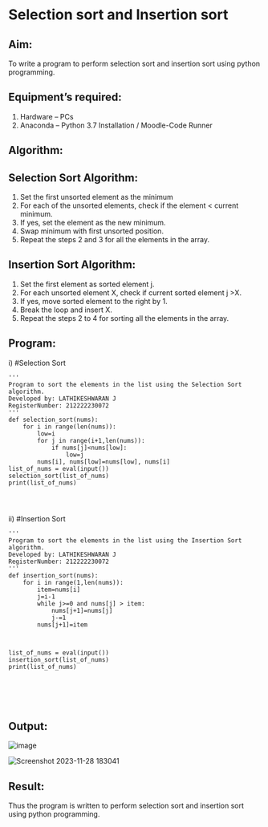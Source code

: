 # Selection sort and Insertion sort
## Aim:
To write a program to perform selection sort and insertion sort using python programming.
## Equipment’s required:
1.	Hardware – PCs
2.	Anaconda – Python 3.7 Installation / Moodle-Code Runner
## Algorithm:
## Selection Sort Algorithm:
1.	Set the first unsorted element as the minimum
2.	For each of the unsorted elements, check if the element < current minimum.
3.	If yes, set the element as the new minimum.
4.	Swap minimum with first unsorted position.
5.	Repeat the steps 2 and 3 for all the elements in the array.
## Insertion Sort Algorithm:
1.	Set the first element as sorted element j.
2.	For each unsorted element X, check if current sorted element j >X.
3.	If yes, move sorted element to the right by 1.
4.	Break the loop and insert X.
5.	Repeat the steps 2 to 4 for sorting all the elements in the array.
## Program:
i)	#Selection Sort
```
''' 
Program to sort the elements in the list using the Selection Sort algorithm.
Developed by: LATHIKESHWARAN J
RegisterNumber: 212222230072
'''
def selection_sort(nums):
    for i in range(len(nums)):
        low=i
        for j in range(i+1,len(nums)):
            if nums[j]<nums[low]:
                low=j
        nums[i], nums[low]=nums[low], nums[i]
list_of_nums = eval(input())
selection_sort(list_of_nums)
print(list_of_nums)




```
ii)	#Insertion Sort
```
''' 
Program to sort the elements in the list using the Insertion Sort algorithm.
Developed by: LATHIKESHWARAN J
RegisterNumber: 212222230072
'''
def insertion_sort(nums):
    for i in range(1,len(nums)):
        item=nums[i]
        j=i-1
        while j>=0 and nums[j] > item:
            nums[j+1]=nums[j]
            j-=1
        nums[j+1]=item
    
    
    
list_of_nums = eval(input())
insertion_sort(list_of_nums)
print(list_of_nums)






```

## Output:
![image](https://github.com/LATHIKESHWARAN/Sorting-Algorithm/assets/119393556/c0a4b86c-8b0e-4270-a9fa-857ec037498b)

![Screenshot 2023-11-28 183041](https://github.com/LATHIKESHWARAN/Sorting-Algorithm/assets/119393556/7fe19350-69c3-43b4-a455-3aee14251c19)


## Result:
Thus the program is written to perform selection sort and insertion sort using python programming.
